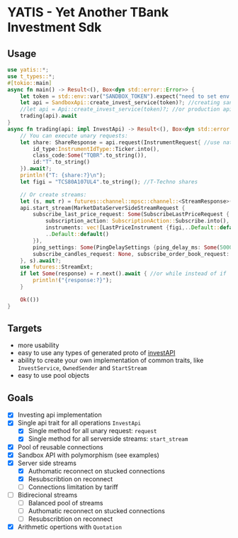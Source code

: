 # YATIS - Yet Another TBank Investment Sdk

## Usage

```rust
use yatis::*;
use t_types::*;
#[tokio::main]
async fn main() -> Result<(), Box<dyn std::error::Error>> {
    let token = std::env::var("SANDBOX_TOKEN").expect("need to set env var 'TOKEN'");
    let api = SandboxApi::create_invest_service(token)?; //creating sandbox api
    //let api = Api::create_invest_service(token)?; //or production api
    trading(api).await
}
async fn trading(api: impl InvestApi) -> Result<(), Box<dyn std::error::Error>> {
    // You can execute unary requests:
    let share: ShareResponse = api.request(InstrumentRequest{ //use native types from investAPI
        id_type:InstrumentIdType::Ticker.into(),
        class_code:Some("TQBR".to_string()),
        id:"T".to_string()
    }).await?;
    println!("T: {share:?}\n");
    let figi = "TCS80A107UL4".to_string(); //T-Techno shares

    // Or create streams:
    let (s, mut r) = futures::channel::mpsc::channel::<StreamResponse>(10);
    api.start_stream(MarketDataServerSideStreamRequest {
        subscribe_last_price_request: Some(SubscribeLastPriceRequest {
            subscription_action: SubscriptionAction::Subscribe.into(),
            instruments: vec![LastPriceInstrument {figi,..Default::default()}],
            ..Default::default()
        }),
        ping_settings: Some(PingDelaySettings {ping_delay_ms: Some(5000)}), //used by yatis to detect hung connections
        subscribe_candles_request: None, subscribe_order_book_request: None, subscribe_trades_request: None, subscribe_info_request: None,
    }, s).await?;
    use futures::StreamExt;
    if let Some(response) = r.next().await { //or while instead of if
        println!("{response:?}");
    }

    Ok(())
}
```

## Targets

- more usability
- easy to use any types of generated proto of  [investAPI]
- ability to create your own implementation of common traits, like `InvestService`, `OwnedSender` and `StartStream`
- easy to use pool objects

## Goals

- [x] Investing api implementation
- [x] Single api trait for all operations `InvestApi`
  - [x] Single method for all unary request: `request`
  - [x] Single method for all serverside streams: `start_stream`
- [x] Pool of reusable connections
- [x] Sandbox API with polymorphism (see examples)
- [x] Server side streams
  - [x] Authomatic reconnect on stucked connections
  - [x] Resubscribtion on reconnect
  - [ ] Connections limitation by tariff
- [ ] Bidirecional streams
  - [ ] Balanced pool of streams
  - [ ] Authomatic reconnect on stucked connections
  - [ ] Resubscribtion on reconnect
- [x] Arithmetic opertions with `Quotation`

[investAPI]: https://github.com/RussianInvestments/investAPI/tree/124813610a9dbb0d8c91067a67d9c26a02c8c713/src/docs/contracts
